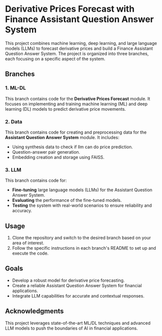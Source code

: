 # Derivative Prices Forecast with Finance Assistant Question Answer System

This project combines machine learning, deep learning, and large language models (LLMs) to forecast derivative prices and build a Finance Assistant Question Answer System. The project is organized into three branches, each focusing on a specific aspect of the system.

## Branches

### 1. **ML-DL**
This branch contains code for the **Derivative Prices Forecast** module. It focuses on implementing and training machine learning (ML) and deep learning (DL) models to predict derivative price movements.

### 2. **Data**
This branch contains code for creating and preprocessing data for the **Assistant Question Answer System** module. It includes:
- Using synthesis data to check if llm can do price prediction.
- Question-answer pair generation.
- Embedding creation and storage using FAISS.

### 3. **LLM**
This branch contains code for:
- **Fine-tuning** large language models (LLMs) for the Assistant Question Answer System.
- **Evaluating** the performance of the fine-tuned models.
- **Testing** the system with real-world scenarios to ensure reliability and accuracy.

## Usage
1. Clone the repository and switch to the desired branch based on your area of interest.
2. Follow the specific instructions in each branch's README to set up and execute the code.

## Goals
- Develop a robust model for derivative price forecasting.
- Create a reliable Assistant Question Answer System for financial applications.
- Integrate LLM capabilities for accurate and contextual responses.

## Acknowledgments
This project leverages state-of-the-art ML/DL techniques and advanced LLM models to push the boundaries of AI in financial applications.
